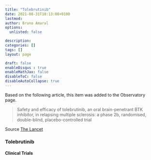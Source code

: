 ```yaml
---
title: "Tolebrutinib"
date: 2021-08-31T18:13:08+0100
lastmod: 
author: Bruno Amaral
options:
  unlisted: false

description: 
categories: []
tags: []
layout: page

draft: false
enableDisqus : true
enableMathJax: false
disableToC: false
disableAutoCollapse: true
---
```


Based on the following article, this item was added to the Observatory page.

> Safety and efficacy of tolebrutinib, an oral brain-penetrant BTK inhibitor, in relapsing multiple sclerosis: a phase 2b, randomised, double-blind, placebo-controlled trial

Source [The Lancet](https://www.thelancet.com/journals/laneur/article/PIIS1474-4422(21)00237-4/fulltext)


<h3 id="Tolebrutinib">Tolebrutinib</h3>
<ol class="articles Tolebrutinib"></ol>
<h4>Clinical Trials</h4>
<ol class="trials Tolebrutinib"></ol>